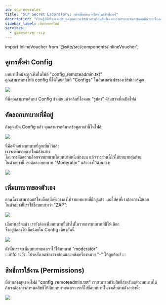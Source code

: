 ```yaml
---
id: scp-newroles
title: "SCP Secret Laboratory: การเพิ่มบทบาทใหม่ในเซิร์ฟเวอร์"
description: "เรียนรู้วิธีสร้างและปรับแต่งบทบาทเซิร์ฟเวอร์พร้อมสิทธิ์เฉพาะสำหรับการจัดการแอดมินระยะไกลอย่างมีประสิทธิภาพ → เรียนรู้เพิ่มเติมตอนนี้"
sidebar_label: เพิ่มบทบาทใหม่
services:
  - gameserver-scp 
---
```


import InlineVoucher from '@site/src/components/InlineVoucher';

<InlineVoucher />

## ดูการตั้งค่า Config
บทบาทใหม่จะถูกเพิ่มในไฟล์ "config_remoteadmin.txt"  
คุณสามารถหาไฟล์ config นี้ได้โดยคลิกที่ "Configs" ในอินเทอร์เฟซของเซิร์ฟเวอร์คุณ

![](https://screensaver01.zap-hosting.com/index.php/s/7JEE5gLDyF29mZR/preview)

ที่นี่คุณสามารถค้นหา Config ข้างต้นแล้วคลิกที่ไอคอน "รูปตา" ด้านขวาเพื่อเปิดไฟล์

## คัดลอกบทบาทที่มีอยู่
ถ้าคุณเปิด Config แล้ว คุณสามารถค้นหาข้อมูลเหล่านี้ในไฟล์:

![](https://screensaver01.zap-hosting.com/index.php/s/tDBFmR5g44gxpp5/preview)

นี่คือตัวอย่างบทบาทที่ถูกเพิ่มไว้แล้ว  
เราจะเพิ่มรายการใหม่ด้านล่าง  
โดยการคัดลอกบล็อกจากบทบาทใดบทบาทหนึ่งข้างบน แล้ววางส่วนนี้ไว้ใต้บทบาทสุดท้าย  
ในตัวอย่างนี้ เราคัดลอกบทบาท "Moderator" แล้ววางไว้ด้านล่าง:

![](https://screensaver01.zap-hosting.com/index.php/s/ELHDZCDcT6WDydJ/preview)

## เพิ่มบทบาทของตัวเอง
ตอนนี้เราสามารถแก้ไขบล็อกที่เพิ่งวางลงไปจากบทบาทที่มีอยู่แล้ว และใส่ค่าที่เราต้องการได้เลย  
ในตัวอย่างนี้เราใช้ชื่อบทบาทว่า "ZAP":

![](https://screensaver01.zap-hosting.com/index.php/s/6gtEmbeBjP5A8zy/preview)

เมื่อทำเสร็จแล้ว เรายังต้องเพิ่มบทบาทนี้เข้าไปในรายการบทบาทที่มีให้เลือก  
ซึ่งอยู่ถัดลงไปเล็กน้อยใน Config เดียวกันนี้

![](https://screensaver01.zap-hosting.com/index.php/s/qNNKnwYaYSjy2XK/preview)

ดังนั้นเราจะเพิ่มบทบาทของเราไว้ใต้บทบาท "moderator"  
:::info
ระวัง: โปรดสังเกตช่องว่างก่อนและหลังเครื่องหมาย "-" ให้ถูกต้อง!
:::

## สิทธิ์การใช้งาน (Permissions)
ที่ด้านล่างสุดของไฟล์ "config_remoteadmin.txt" เราสามารถปรับสิทธิ์สำหรับแต่ละบทบาทได้  
ถ้าเราต้องการกำหนดสิทธิ์ให้กับบทบาทของเรา เราก็ใส่ชื่อบทบาทในวงเล็บตามตัวอย่างนี้:

![](https://screensaver01.zap-hosting.com/index.php/s/kRSiKjYyWsK2RD3/preview)


<InlineVoucher />